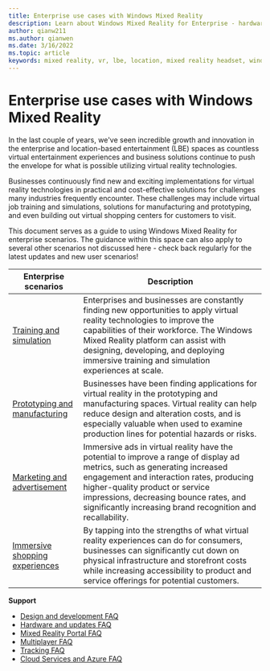 ```yaml
---
title: Enterprise use cases with Windows Mixed Reality
description: Learn about Windows Mixed Reality for Enterprise - hardware, backpack PCs, tracking, configuration, and support.
author: qianw211
ms.author: qianwen
ms.date: 3/16/2022
ms.topic: article
keywords: mixed reality, vr, lbe, location, mixed reality headset, windows mixed reality headset, virtual reality headset, hardware, HoloLens, multiplayer, cloud services, azure
---
```


# Enterprise use cases with Windows Mixed Reality

In the last couple of years, we've seen incredible growth and innovation in the enterprise and location-based entertainment (LBE) spaces as countless virtual entertainment experiences and business solutions continue to push the envelope for what is possible utilizing virtual reality technologies. 

Businesses continuously find new and exciting implementations for virtual reality technologies in practical and cost-effective solutions for challenges many industries frequently encounter. These challenges may include virtual job training and simulations, solutions for manufacturing and prototyping, and even building out virtual shopping centers for customers to visit.

This document serves as a guide to using Windows Mixed Reality for enterprise scenarios. The guidance within this space can also apply to several other scenarios not discussed here - check back regularly for the latest updates and new user scenarios!

| Enterprise scenarios |  Description  |
| -----  |  -----  |
| [Training and simulation](training-simulation.md) | Enterprises and businesses are constantly finding new opportunities to apply virtual reality technologies to improve the capabilities of their workforce. The Windows Mixed Reality platform can assist with designing, developing, and deploying immersive training and simulation experiences at scale. | 
| [Prototyping and manufacturing](prototyping-manufacturing.md) | Businesses have been finding applications for virtual reality in the prototyping and manufacturing spaces. Virtual reality can help reduce design and alteration costs, and is especially valuable when used to examine production lines for potential hazards or risks. |
| [Marketing and advertisement](marketing-advertisement.md) | Immersive ads in virtual reality have the potential to improve a range of display ad metrics, such as generating increased engagement and interaction rates, producing higher-quality product or service impressions, decreasing bounce rates, and significantly increasing brand recognition and recallability. |
| [Immersive shopping experiences](immersive-shopping.md) | By tapping into the strengths of what virtual reality experiences can do for consumers, businesses can significantly cut down on physical infrastructure and storefront costs while increasing accessibility to product and service offerings for potential customers. |

**Support**

* [Design and development FAQ](enterprise-lbe-faq.md#design-and-development-faq)
* [Hardware and updates FAQ](enterprise-lbe-faq.md#hardware--updates-faq)
* [Mixed Reality Portal FAQ](enterprise-lbe-faq.md#mixed-reality-portal-faq)
* [Multiplayer FAQ](enterprise-lbe-faq.md#multiplayer-faq)
* [Tracking FAQ](enterprise-lbe-faq.md#tracking-faq)
* [Cloud Services and Azure FAQ](enterprise-lbe-faq.md#cloud-services--azure-faq)